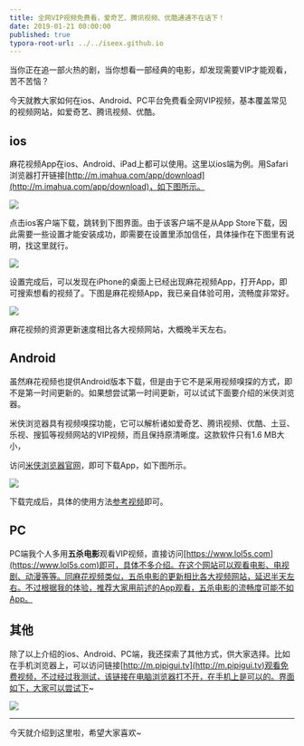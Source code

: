 ```yaml
---
title: 全网VIP视频免费看，爱奇艺、腾讯视频、优酷通通不在话下！
date: 2019-01-21 00:00:00
published: true
typora-root-url: ../../iseex.github.io
---
```


当你正在追一部火热的剧，当你想看一部经典的电影，却发现需要VIP才能观看，苦不苦恼？

今天就教大家如何在ios、Android、PC平台免费看全网VIP视频，基本覆盖常见的视频网站，如爱奇艺、腾讯视频、优酷。

## ios

麻花视频App在ios、Android、iPad上都可以使用。这里以ios端为例。用Safari浏览器打开链接[http://m.imahua.com/app/download](http://m.imahua.com/app/download)，如下图所示。

![](/assets/images/posts/Tools/mahua-app.png)

点击ios客户端下载，跳转到下图界面。由于该客户端不是从App Store下载，因此需要一些设置才能安装成功，即需要在设置里添加信任，具体操作在下图里有说明，找这里就行。

![](/assets/images/posts/Tools/mahua-app-download.png)

设置完成后，可以发现在iPhone的桌面上已经出现麻花视频App，打开App，即可搜索想看的视频了。下图是麻花视频App，我已亲自体验可用，流畅度非常好。

![](/assets/images/posts/Tools/mahua-app-interface.png)

麻花视频的资源更新速度相比各大视频网站，大概晚半天左右。

## Android

虽然麻花视频也提供Android版本下载，但是由于它不是采用视频嗅探的方式，即不是第一时间更新的。如果想尝试第一时间更新，可以试试下面要介绍的米侠浏览器。

米侠浏览器具有视频嗅探功能，它可以解析诸如爱奇艺、腾讯视频、优酷、土豆、乐视、搜狐等视频网站的VIP视频，而且保持原清晰度。这款软件只有1.6 MB大小，

访问[米侠浏览器官网](http://b.mixiaba.com/index.html?from=singlemessage&isappinstalled=0)，即可下载App，如下图所示。

![](/assets/images/posts/Tools/mixia-app.png)

下载完成后，具体的使用方法[参考视频](https://v.qq.com/x/page/x0703bnv3g9.html)即可。

## PC

PC端我个人多用**五杀电影**观看VIP视频，直接访问[https://www.lol5s.com](https://www.lol5s.com)即可，具体不多介绍。在这个网站可以观看电影、电视剧、动漫等等。同麻花视频类似，五杀电影的更新相比各大视频网站，延迟半天左右。不过根据我的体验，推荐大家用前述的App观看，五杀电影的流畅度可能不如App。

## 其他

除了以上介绍的ios、Android、PC端，我还探索了其他方式，供大家选择。比如在手机浏览器上，可以访问链接[http://m.pipigui.tv](http://m.pipigui.tv)观看免费视频，不过经过我测试，该链接在电脑浏览器打不开，在手机上是可以的。界面如下，大家可以尝试下~

![](/assets/images/posts/Tools/pipigui.png)

-------

今天就介绍到这里啦，希望大家喜欢~